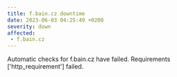 ```yaml
---
title: f.bain.cz downtime
date: 2023-06-03 04:25:49 +0200
severity: down
affected:
 - f.bain.cz
---
```

Automatic checks for f.bain.cz have failed. Requirements ['http_requirement'] failed.
